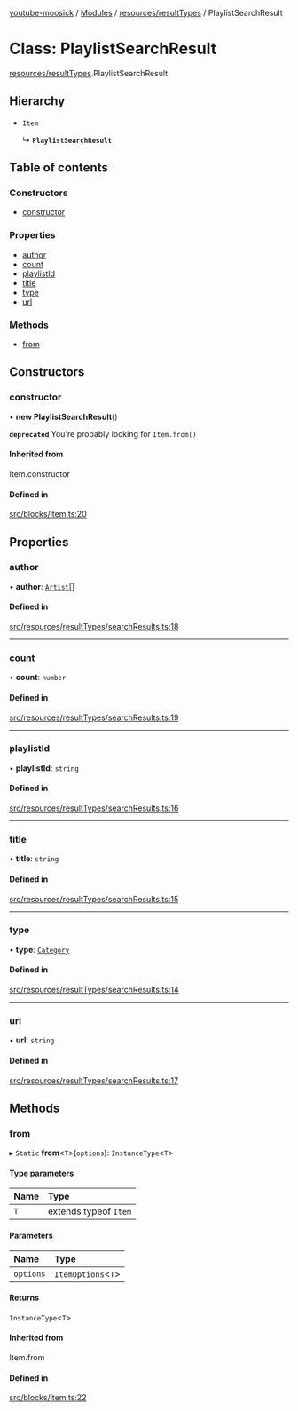[youtube-moosick](../README.md) / [Modules](../modules.md) / [resources/resultTypes](../modules/resources_resultTypes.md) / PlaylistSearchResult

# Class: PlaylistSearchResult

[resources/resultTypes](../modules/resources_resultTypes.md).PlaylistSearchResult

## Hierarchy

- `Item`

  ↳ **`PlaylistSearchResult`**

## Table of contents

### Constructors

- [constructor](resources_resultTypes.PlaylistSearchResult.md#constructor)

### Properties

- [author](resources_resultTypes.PlaylistSearchResult.md#author)
- [count](resources_resultTypes.PlaylistSearchResult.md#count)
- [playlistId](resources_resultTypes.PlaylistSearchResult.md#playlistid)
- [title](resources_resultTypes.PlaylistSearchResult.md#title)
- [type](resources_resultTypes.PlaylistSearchResult.md#type)
- [url](resources_resultTypes.PlaylistSearchResult.md#url)

### Methods

- [from](resources_resultTypes.PlaylistSearchResult.md#from)

## Constructors

### constructor

• **new PlaylistSearchResult**()

**`deprecated`** You're probably looking for `Item.from()`

#### Inherited from

Item.constructor

#### Defined in

[src/blocks/item.ts:20](https://github.com/EvasiveXkiller/youtube-moosick/blob/d55cf42/src/blocks/item.ts#L20)

## Properties

### author

• **author**: [`Artist`](resources_generalTypes.Artist.md)[]

#### Defined in

[src/resources/resultTypes/searchResults.ts:18](https://github.com/EvasiveXkiller/youtube-moosick/blob/d55cf42/src/resources/resultTypes/searchResults.ts#L18)

___

### count

• **count**: `number`

#### Defined in

[src/resources/resultTypes/searchResults.ts:19](https://github.com/EvasiveXkiller/youtube-moosick/blob/d55cf42/src/resources/resultTypes/searchResults.ts#L19)

___

### playlistId

• **playlistId**: `string`

#### Defined in

[src/resources/resultTypes/searchResults.ts:16](https://github.com/EvasiveXkiller/youtube-moosick/blob/d55cf42/src/resources/resultTypes/searchResults.ts#L16)

___

### title

• **title**: `string`

#### Defined in

[src/resources/resultTypes/searchResults.ts:15](https://github.com/EvasiveXkiller/youtube-moosick/blob/d55cf42/src/resources/resultTypes/searchResults.ts#L15)

___

### type

• **type**: [`Category`](../enums/enums.Category.md)

#### Defined in

[src/resources/resultTypes/searchResults.ts:14](https://github.com/EvasiveXkiller/youtube-moosick/blob/d55cf42/src/resources/resultTypes/searchResults.ts#L14)

___

### url

• **url**: `string`

#### Defined in

[src/resources/resultTypes/searchResults.ts:17](https://github.com/EvasiveXkiller/youtube-moosick/blob/d55cf42/src/resources/resultTypes/searchResults.ts#L17)

## Methods

### from

▸ `Static` **from**<`T`\>(`options`): `InstanceType`<`T`\>

#### Type parameters

| Name | Type |
| :------ | :------ |
| `T` | extends typeof `Item` |

#### Parameters

| Name | Type |
| :------ | :------ |
| `options` | `ItemOptions`<`T`\> |

#### Returns

`InstanceType`<`T`\>

#### Inherited from

Item.from

#### Defined in

[src/blocks/item.ts:22](https://github.com/EvasiveXkiller/youtube-moosick/blob/d55cf42/src/blocks/item.ts#L22)
